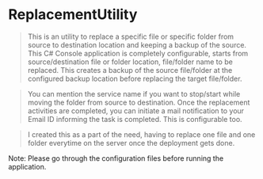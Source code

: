 # ReplacementUtility


> This is an utility to replace a specific file or specific folder from source to destination location and keeping a backup of the source.
> This C# Console application is completely configurable, starts from source/destination file or folder location, file/folder name to be replaced.
> This creates a backup of the source file/folder at the configured backup location before replacing the target file/folder.

> You can mention the service name if you want to stop/start while moving the folder from source to destination.
> Once the replacement activities are completed, you can initiate a mail notification to your Email ID informing the task is completed. This is configurable too.

> I created this as a part of the need, having to replace one file and one folder everytime on the server once the deployment gets done.

Note: Please go through the configuration files before running the application.
